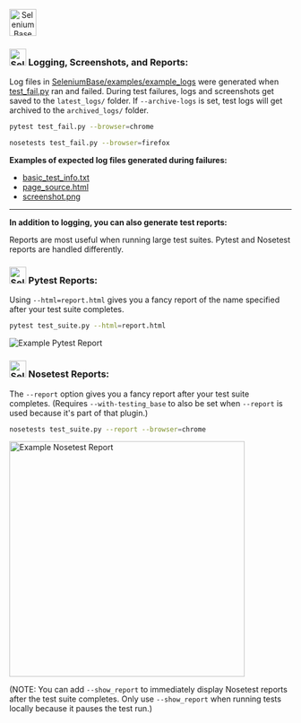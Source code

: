 <a align="center" href="https://github.com/seleniumbase/SeleniumBase/"><img align="center" src="https://cdn2.hubspot.net/hubfs/100006/images/super_logo_sb.png" title="SeleniumBase" height="48" /></a>

### <img src="https://seleniumbase.io/img/sb_icon.png" title="SeleniumBase" height="30" /> Logging, Screenshots, and Reports:

Log files in [SeleniumBase/examples/example_logs](https://github.com/seleniumbase/SeleniumBase/tree/master/examples/example_logs) were generated when [test_fail.py](https://github.com/seleniumbase/SeleniumBase/blob/master/examples/test_fail.py) ran and failed. During test failures, logs and screenshots get saved to the ``latest_logs/`` folder. If ``--archive-logs`` is set, test logs will get archived to the ``archived_logs/`` folder.

```bash
pytest test_fail.py --browser=chrome

nosetests test_fail.py --browser=firefox
```

<b>Examples of expected log files generated during failures:</b>
<ul>
<li><a href="https://github.com/seleniumbase/SeleniumBase/blob/master/examples/example_logs/basic_test_info.txt">basic_test_info.txt</a></li>
<li><a href="https://github.com/seleniumbase/SeleniumBase/blob/master/examples/example_logs/page_source.html">page_source.html</a></li>
<li><a href="https://github.com/seleniumbase/SeleniumBase/blob/master/examples/example_logs/screenshot.png">screenshot.png</a></li>
</ul>

--------

<b>In addition to logging, you can also generate test reports:</b>

Reports are most useful when running large test suites. Pytest and Nosetest reports are handled differently.

### <img src="https://seleniumbase.io/img/sb_icon.png" title="SeleniumBase" height="30" /> Pytest Reports:

Using ``--html=report.html`` gives you a fancy report of the name specified after your test suite completes.

```bash
pytest test_suite.py --html=report.html
```
<img src="https://cdn2.hubspot.net/hubfs/100006/images/pytest_report_2.png" alt="Example Pytest Report" title="Example Pytest Report">

### <img src="https://seleniumbase.io/img/sb_icon.png" title="SeleniumBase" height="30" /> Nosetest Reports:

The ``--report`` option gives you a fancy report after your test suite completes. (Requires ``--with-testing_base`` to also be set when ``--report`` is used because it's part of that plugin.)

```bash
nosetests test_suite.py --report --browser=chrome
```
<img src="https://cdn2.hubspot.net/hubfs/100006/images/Test_Report_2.png" alt="Example Nosetest Report" title="Example Nosetest Report" height="420">

(NOTE: You can add ``--show_report`` to immediately display Nosetest reports after the test suite completes. Only use ``--show_report`` when running tests locally because it pauses the test run.)
